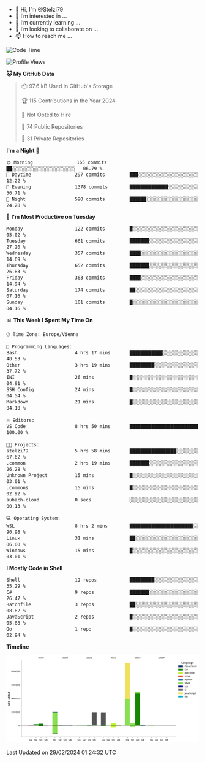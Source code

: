 - 👋 Hi, I’m @Stelzi79
- 👀 I’m interested in ...
- 🌱 I’m currently learning ...
- 💞️ I’m looking to collaborate on ...
- 📫 How to reach me ...

<!--START_SECTION:waka-->
![Code Time](http://img.shields.io/badge/Code%20Time-950%20hrs%2024%20mins-blue)

![Profile Views](http://img.shields.io/badge/Profile%20Views-0-blue)

**🐱 My GitHub Data** 

> 📦 97.6 kB Used in GitHub's Storage 
 > 
> 🏆 115 Contributions in the Year 2024
 > 
> 🚫 Not Opted to Hire
 > 
> 📜 74 Public Repositories 
 > 
> 🔑 31 Private Repositories 
 > 
**I'm a Night 🦉** 

```text
🌞 Morning                165 commits         ██░░░░░░░░░░░░░░░░░░░░░░░   06.79 % 
🌆 Daytime                297 commits         ███░░░░░░░░░░░░░░░░░░░░░░   12.22 % 
🌃 Evening                1378 commits        ██████████████░░░░░░░░░░░   56.71 % 
🌙 Night                  590 commits         ██████░░░░░░░░░░░░░░░░░░░   24.28 % 
```
📅 **I'm Most Productive on Tuesday** 

```text
Monday                   122 commits         █░░░░░░░░░░░░░░░░░░░░░░░░   05.02 % 
Tuesday                  661 commits         ███████░░░░░░░░░░░░░░░░░░   27.20 % 
Wednesday                357 commits         ████░░░░░░░░░░░░░░░░░░░░░   14.69 % 
Thursday                 652 commits         ███████░░░░░░░░░░░░░░░░░░   26.83 % 
Friday                   363 commits         ████░░░░░░░░░░░░░░░░░░░░░   14.94 % 
Saturday                 174 commits         ██░░░░░░░░░░░░░░░░░░░░░░░   07.16 % 
Sunday                   101 commits         █░░░░░░░░░░░░░░░░░░░░░░░░   04.16 % 
```


📊 **This Week I Spent My Time On** 

```text
🕑︎ Time Zone: Europe/Vienna

💬 Programming Languages: 
Bash                     4 hrs 17 mins       ████████████░░░░░░░░░░░░░   48.53 % 
Other                    3 hrs 19 mins       █████████░░░░░░░░░░░░░░░░   37.72 % 
INI                      26 mins             █░░░░░░░░░░░░░░░░░░░░░░░░   04.91 % 
SSH Config               24 mins             █░░░░░░░░░░░░░░░░░░░░░░░░   04.54 % 
Markdown                 21 mins             █░░░░░░░░░░░░░░░░░░░░░░░░   04.10 % 

🔥 Editors: 
VS Code                  8 hrs 50 mins       █████████████████████████   100.00 % 

🐱‍💻 Projects: 
stelzi79                 5 hrs 58 mins       █████████████████░░░░░░░░   67.62 % 
.common                  2 hrs 19 mins       ███████░░░░░░░░░░░░░░░░░░   26.28 % 
Unknown Project          15 mins             █░░░░░░░░░░░░░░░░░░░░░░░░   03.01 % 
.commons                 15 mins             █░░░░░░░░░░░░░░░░░░░░░░░░   02.92 % 
aubach-cloud             0 secs              ░░░░░░░░░░░░░░░░░░░░░░░░░   00.13 % 

💻 Operating System: 
WSL                      8 hrs 2 mins        ███████████████████████░░   90.98 % 
Linux                    31 mins             ██░░░░░░░░░░░░░░░░░░░░░░░   06.00 % 
Windows                  15 mins             █░░░░░░░░░░░░░░░░░░░░░░░░   03.01 % 
```

**I Mostly Code in Shell** 

```text
Shell                    12 repos            █████████░░░░░░░░░░░░░░░░   35.29 % 
C#                       9 repos             ███████░░░░░░░░░░░░░░░░░░   26.47 % 
Batchfile                3 repos             ██░░░░░░░░░░░░░░░░░░░░░░░   08.82 % 
JavaScript               2 repos             █░░░░░░░░░░░░░░░░░░░░░░░░   05.88 % 
Go                       1 repo              █░░░░░░░░░░░░░░░░░░░░░░░░   02.94 % 
```



**Timeline**

![Lines of Code chart](https://raw.githubusercontent.com/Stelzi79/Stelzi79/main/assets/bar_graph.png)


 Last Updated on 29/02/2024 01:24:32 UTC
<!--END_SECTION:waka-->

<!---
Stelzi79/Stelzi79 is a ✨ special ✨ repository because its `README.md` (this file) appears on your GitHub profile.
You can click the Preview link to take a look at your changes.
--->

